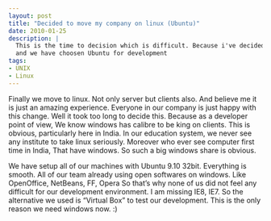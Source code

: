 ```yaml
---
layout: post
title: "Decided to move my company on linux (Ubuntu)"
date: 2010-01-25
description: |
  This is the time to decision which is difficult. Because i've decided to move our entire company on linux destribution.
  and we have choosen Ubuntu for development 
tags:
- UNIX
- Linux
---
```


Finally we move to linux. Not only server but clients also. And believe me it is just an amazing experience. Everyone in our 
company is just happy with this change. Well it took too long to decide this. Because as a developer point of view, We know 
windows has calibre to be king on clients. This is obvious, particularly here in India. In our education system, we never 
see any institute to take linux seriously. Moreover who ever see computer first time in India, That have windows. So such a 
big windows share is obvious.

<!--more-->
We have setup all of our machines with Ubuntu 9.10 32bit. Everything is smooth. All of our team already using open softwares 
on windows. Like OpenOffice, NetBeans, FF, Opera So that’s why none of us did not feel any difficult for our development 
environment. I am missing IE8, IE7. So the alternative we used is “Virtual Box” to test our development. This is the only 
reason we need windows now. :)
